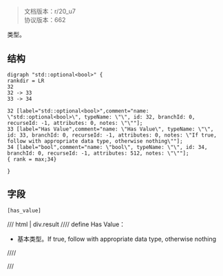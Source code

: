 # <!-- md:samp std::optional&lt;bool&gt; -->

> 文档版本：r/20_u7<br/>协议版本：662

<!-- md:samp std::optional&lt;bool&gt; -->类型。

## 结构

```viz
digraph "std::optional<bool>" {
rankdir = LR
32
32 -> 33
33 -> 34

32 [label="std::optional<bool>",comment="name: \"std::optional<bool>\", typeName: \"\", id: 32, branchId: 0, recurseId: -1, attributes: 0, notes: \"\""];
33 [label="Has Value",comment="name: \"Has Value\", typeName: \"\", id: 33, branchId: 0, recurseId: -1, attributes: 0, notes: \"If true, follow with appropriate data type, otherwise nothing\""];
34 [label="bool",comment="name: \"bool\", typeName: \"\", id: 34, branchId: 0, recurseId: -1, attributes: 512, notes: \"\""];
{ rank = max;34}

}

```

## 字段

```title='std::optional&lt;bool&gt;'
[has_value]
```

/// html | div.result
//// define
Has Value：<!-- md:samp bool -->

- 基本类型。If true, follow with appropriate data type, otherwise nothing


////

///

